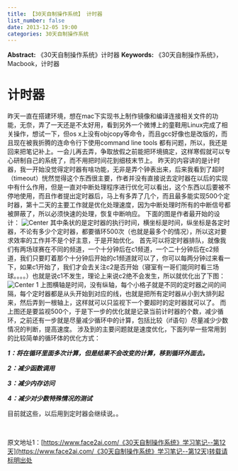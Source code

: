 ```yaml
---
title: 【30天自制操作系统】 计时器
list_number: false
date: 2013-12-05 19:00
categories: 30天自制操作系统
---
```

**Abstract:** 《30天自制操作系统》计时器
**Keywords:** 《30天自制操作系统》，Macbook，计时器
<!--more-->
#  计时器
昨天一直在搭建环境，想在mac下实现书上制作镜像和编译连接相关文件的功能，无奈，弄了一天还是不太好用，看到另外一个微博上的童鞋用Linux完成了相关操作，想试一下，但os x上没有objcopy等命令，而且gcc好像也是改版的，而且现在被我折腾的连命令行下使用command line tools 都有问题，所以，我还是回来把笔记补上。一会儿再去弄，争取放假之前能把环境搞定，这样寒假就可以专心研制自己的系统了，而不用把时间花到细枝末节上。
昨天的内容讲的是计时器，我一开始没觉得定时器有啥功能，无非是弄个钟表出来，后来我看到了超时（timeout）恍然觉得这个东西很主要，作者并没有直接说去定时器在以后的实现中有什么作用，但是一直对中断处理程序进行优化可以看出，这个东西以后要被不停地使用，而且作者提出定时器后，马上有多弄了几个，而且最多能实现500个定时器，第十二天的主要工作就是优化处理速度，因为中断处理时所有的中断信号都被屏蔽了，所以必须快速的处理，恢复中断响应。
下面的图是作者最开始的设计：
![Center][]
其中条状的是定时器的执行时间，横坐标是时间，纵坐标是各定时器，不论有多少个定时器，都要循环500次（也就是最多个的情况），所以这对要求效率的工作并不是个好主意，于是开始优化。
首先可以将定时器排队，就像我们有两场球赛在不同的频道，一个十分钟后在c1频道，一个二十分钟后在c2频道，我们只要盯着那个十分钟后开始的c1频道就可以了，你可以每两分钟过来看一下，如果c1开始了，我们才会去关注c2是否开始（寝室有一哥们能同时看三场球。。。。）也就是说c1不发生，理论上来说c2绝不会发生，所以就优化出了下图：
![Center 1][]
上图横轴是时间，没有纵轴，每个小格子就是不同的定时器之间的间隔，每个定时器都是从头开始到对应的线，也就是把所有定时器从小到大排列起来，然后弄到一根轴上，这样就可以只监视下一个要超时的定时器就可以了。
而上图还是要监视500个，于是下一步的优化就是记录当前计时器的个数，减少循环，之前还有一步就是尽量减少循环中的计算，包括比较（if语句）尽量减少少数情况的判断，提高速度。
涉及到的主要问题就是速度优化，下面列举一些常用到的比较简单的循环体的优化方式：

***1：将在循环里面多次计算，但是结果不会改变的计算，移到循环外面去。***

***2：减少函数调用***

***3：减少内存访问***

***4：减少对少数特殊情况的测试***

目前就这些，以后用到定时器会继续说。。

      


[Center]: https://tony4ai-1251394096.cos.ap-hongkong.myqcloud.com/blog_images/《30天自制操作系统》学习笔记--第12天/20131205183342515.jpeg
[Center 1]: https://tony4ai-1251394096.cos.ap-hongkong.myqcloud.com/blog_images/《30天自制操作系统》学习笔记--第12天/20131205184414062.jpeg





原文地址1：[https://www.face2ai.com/《30天自制操作系统》学习笔记--第12天](https://www.face2ai.com/《30天自制操作系统》学习笔记--第12天)转载请标明出处
